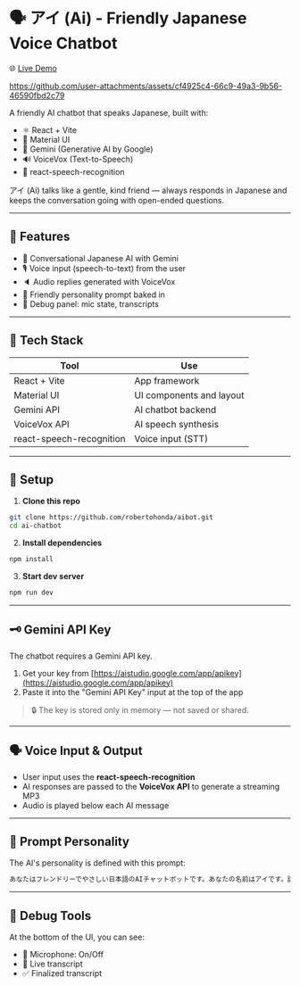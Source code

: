 
# 🗣️ アイ (Ai) - Friendly Japanese Voice Chatbot

🌐 [Live Demo](https://robertohonda.github.io/aibot/)

https://github.com/user-attachments/assets/cf4925c4-66c9-49a3-9b56-46590fbd2c79

A friendly AI chatbot that speaks Japanese, built with:

- ⚛️ React + Vite  
- 🎨 Material UI  
- 🧠 Gemini (Generative AI by Google)  
- 🔊 VoiceVox (Text-to-Speech)  
- 🎤 react-speech-recognition

アイ (Ai) talks like a gentle, kind friend — always responds in Japanese and keeps the conversation going with open-ended questions.

---

## 🚀 Features

- 💬 Conversational Japanese AI with Gemini
- 🎙️ Voice input (speech-to-text) from the user
- 🔈 Audio replies generated with VoiceVox
- 👧 Friendly personality prompt baked in
- 🧪 Debug panel: mic state, transcripts

---

## 🧱 Tech Stack

| Tool                     | Use                         |
|--------------------------|-----------------------------|
| React + Vite             | App framework               |
| Material UI              | UI components and layout    |
| Gemini API               | AI chatbot backend          |
| VoiceVox API             | AI speech synthesis         |
| react-speech-recognition | Voice input (STT)           |

---

## 🔧 Setup

1. **Clone this repo**

```bash
git clone https://github.com/robertohonda/aibot.git
cd ai-chatbot
```

2. **Install dependencies**

```bash
npm install
```

3. **Start dev server**

```bash
npm run dev
```

---

## 🗝️ Gemini API Key

The chatbot requires a Gemini API key.

1. Get your key from [https://aistudio.google.com/app/apikey](https://aistudio.google.com/app/apikey)
2. Paste it into the "Gemini API Key" input at the top of the app

> 🔒 The key is stored only in memory — not saved or shared.

---

## 🗣️ Voice Input & Output

- User input uses the **react-speech-recognition**
- AI responses are passed to the **VoiceVox API** to generate a streaming MP3  
- Audio is played below each AI message

---

## 📄 Prompt Personality

The AI's personality is defined with this prompt:

```txt
あなたはフレンドリーでやさしい日本語のAIチャットボットです。あなたの名前はアイです。話し方は自然で丁寧すぎない、親しみのある口調（やさしい友達や先輩のように）で会話します。ユーザーの話にしっかり共感し、返事をしたあとは、必ず関連する質問を返して会話を続けてください。オープンな質問で、ユーザーにもっと話してもらえるようにしてください。必ず日本語で答えてください。
```

---

## 🧪 Debug Tools

At the bottom of the UI, you can see:

- 🎤 Microphone: On/Off
- 📝 Live transcript
- ✅ Finalized transcript
